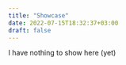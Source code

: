```yaml
---
title: "Showcase"
date: 2022-07-15T18:32:37+03:00
draft: false
---
```


I have nothing to show here (yet)
